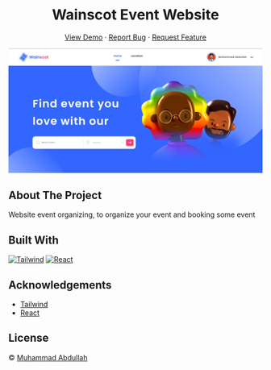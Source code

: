 <h1 align='center'>Wainscot Event Website </h1>
  <p align="center">
    <a href="https://superb-banoffee-f930af.netlify.app/">View Demo</a>
    ·
    <a href="https://github.com/mabdullah12101/Wainscot-Event-Frontend/issues">Report Bug</a>
    ·
    <a href="https://github.com/mabdullah12101/Wainscot-Event-Frontend/pulls">Request Feature</a>
  </p>

![Image Banner](index.jpeg)

## About The Project

Website event organizing, to organize your event and booking some event

## Built With

[![Tailwind](https://img.shields.io/badge/tailwindcss-%2338B2AC.svg?style=for-the-badge&logo=tailwind-css&logoColor=white)](https://tailwindcss.com/)
[![React](https://img.shields.io/badge/-ReactJs-61DAFB?logo=react&logoColor=white&style=for-the-badge)](https://reactjs.org/)

## Acknowledgements

- [Tailwind](https://tailwindcss.com/)
- [React](https://reactjs.org/)

## License

© [Muhammad Abdullah](https://github.com/mabdullah12101)
